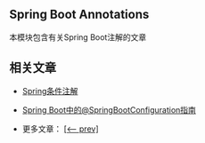 ## Spring Boot Annotations

本模块包含有关Spring Boot注解的文章

## 相关文章

- [Spring条件注解](docs/Spring条件注解.md)
- [Spring Boot中的@SpringBootConfiguration指南](docs/SpringBoot中的@SpringBootConfiguration指南.md)

- 更多文章： [[<-- prev]](../spring-boot-annotations-1/README.md)
